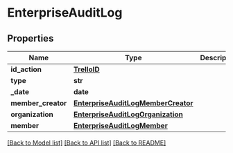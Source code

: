 # EnterpriseAuditLog

## Properties
Name | Type | Description | Notes
------------ | ------------- | ------------- | -------------
**id_action** | [**TrelloID**](TrelloID.md) |  | [optional] 
**type** | **str** |  | [optional] 
**_date** | **date** |  | [optional] 
**member_creator** | [**EnterpriseAuditLogMemberCreator**](EnterpriseAuditLogMemberCreator.md) |  | [optional] 
**organization** | [**EnterpriseAuditLogOrganization**](EnterpriseAuditLogOrganization.md) |  | [optional] 
**member** | [**EnterpriseAuditLogMember**](EnterpriseAuditLogMember.md) |  | [optional] 

[[Back to Model list]](../README.md#documentation-for-models) [[Back to API list]](../README.md#documentation-for-api-endpoints) [[Back to README]](../README.md)

